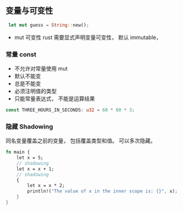 ## 变量与可变性

```rust
 let mut guess = String::new();
```


* mut 可变性
rust 需要显式声明变量可变性， 默认 immutable， 


### 常量 const

* 不允许对常量使用 mut
* 默认不能变
* 总是不能变
* 必须注明值的类型
* 只能常量表达式， 不能是运算结果


```rust
const THREE_HOURS_IN_SECONDS: u32 = 60 * 60 * 3;
```



### 隐藏 Shadowing

同名变量覆盖之前的变量， 包括覆盖类型和值。 可以多次隐藏。

```rust
fn main {
    let x = 5;
    // shadowing
    let x = x + 1;
    // shadowing
    {
        let x = x * 2;
        println!("The value of x in the inner scope is: {}", x);
    }
}
```